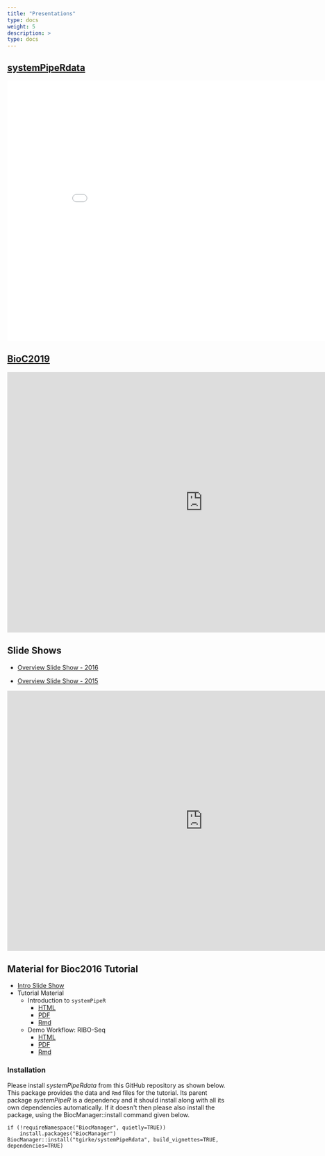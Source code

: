 ```yaml
---
title: "Presentations"
type: docs
weight: 5
description: >
type: docs
---
```


## [systemPipeRdata](http://www.bioconductor.org/packages/release/data/experiment/html/systemPipeRdata.html)

<iframe width="900" height="600" src="/training/SPRdata_intro/SPRdata_intro.html#1" frameborder="0" allow="accelerometer; autoplay; encrypted-media; gyroscope; picture-in-picture" allowfullscreen></iframe>


## [BioC2019](https://bioc2019.bioconductor.org/)

<iframe width="900" height="600" src="https://systempipe.org/assets/images/doc/Bioc2019.html#/" frameborder="0" allow="accelerometer; autoplay; encrypted-media; gyroscope; picture-in-picture" allowfullscreen></iframe>

## Slide Shows

+ [Overview Slide Show - 2016](https://docs.google.com/presentation/d/175aup31LvnbIJUAvEEoSkpGsKgtBJ2RpQYd0Gs23dLo/embed?start=false&loop=false&delayms=60000)


+ [Overview Slide Show - 2015](https://systempipe.org/assets/images/doc/systemPipeRslides.html#1)

<iframe width="900" height="600" src="https://systempipe.org/assets/images/doc/systemPipeRslides.html#1" frameborder="0" allow="accelerometer; autoplay; encrypted-media; gyroscope; picture-in-picture" allowfullscreen></iframe>

## Material for Bioc2016 Tutorial 

+ [Intro Slide Show](https://docs.google.com/presentation/d/175aup31LvnbIJUAvEEoSkpGsKgtBJ2RpQYd0Gs23dLo/embed?start=false&loop=false&delayms=60000)
+ Tutorial Material 
    + Introduction to `systemPipeR` 
        + [HTML](https://htmlpreview.github.io/?https://raw.githubusercontent.com/tgirke/systemPipeRdata/master_github_deprecated/vignettes/systemPipeR_Intro.html)
        + [PDF](https://raw.githubusercontent.com/tgirke/systemPipeRdata/master_github_deprecated/vignettes/systemPipeR_Intro.pdf)
        + [Rmd](https://raw.githubusercontent.com/tgirke/systemPipeRdata/master_github_deprecated/vignettes/systemPipeR_Intro.Rmd)
    + Demo Workflow: RIBO-Seq 
        + [HTML](https://htmlpreview.github.io/?https://raw.githubusercontent.com/tgirke/systemPipeRdata/master_github_deprecated/inst/extdata/workflows/riboseq/systemPipeRIBOseq.html)
        + [PDF](https://raw.githubusercontent.com/tgirke/systemPipeRdata/master_github_deprecated/inst/extdata/workflows/riboseq/systemPipeRIBOseq.pdf)
        + [Rmd](https://raw.githubusercontent.com/tgirke/systemPipeRdata/master_github_deprecated/inst/extdata/workflows/riboseq/systemPipeRIBOseq.Rmd)

### Installation 

Please install _systemPipeRdata_ from this GitHub repository as shown below. This package provides the data and `Rmd` files for the tutorial. 
Its parent package _systemPipeR_ is a dependency and it should install along with all its own dependencies automatically. If it doesn't then please also install the package, using the BiocManager::install command given below.

```
if (!requireNamespace("BiocManager", quietly=TRUE))
    install.packages("BiocManager")
BiocManager::install("tgirke/systemPipeRdata", build_vignettes=TRUE, dependencies=TRUE)
```
